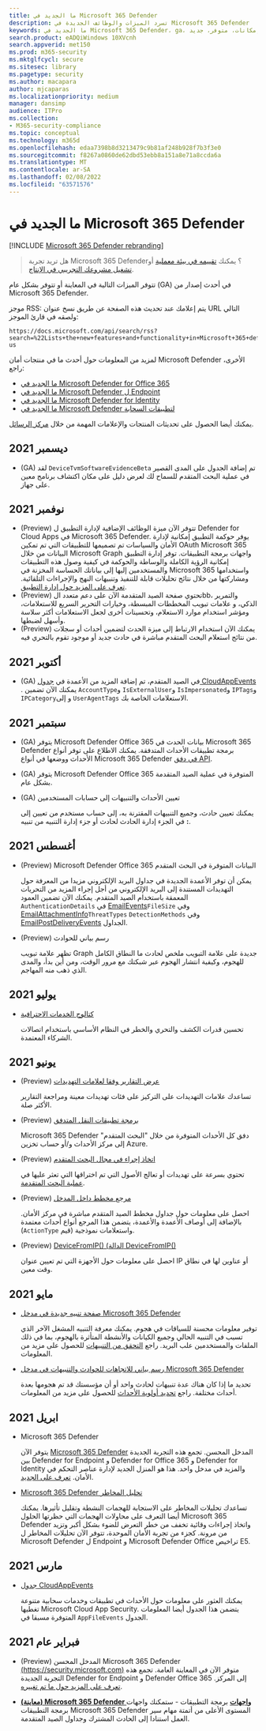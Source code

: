 ```yaml
---
title: ما الجديد في Microsoft 365 Defender
description: تسرد الميزات والوظائف الجديدة في Microsoft 365 Defender
keywords: ما الجديد في Microsoft 365 Defender، ga، متوفر بشكل عام، إمكانات، متوفر، جديد
search.product: eADQiWindows 10XVcnh
search.appverid: met150
ms.prod: m365-security
ms.mktglfcycl: secure
ms.sitesec: library
ms.pagetype: security
ms.author: macapara
author: mjcaparas
ms.localizationpriority: medium
manager: dansimp
audience: ITPro
ms.collection:
- M365-security-compliance
ms.topic: conceptual
ms.technology: m365d
ms.openlocfilehash: edaa7398b8d3213479c9b81af248b928f7b3f3e0
ms.sourcegitcommit: f8267a0860de62dbd53ebb8a151a8e71a8ccda6a
ms.translationtype: MT
ms.contentlocale: ar-SA
ms.lasthandoff: 02/08/2022
ms.locfileid: "63571576"
---
```

# <a name="whats-new-in-microsoft-365-defender"></a>ما الجديد في Microsoft 365 Defender

[!INCLUDE [Microsoft 365 Defender rebranding](../includes/microsoft-defender.md)]

> هل تريد تجربة Microsoft 365 Defender؟ يمكنك [تقييمه في بيئة معملية](m365d-evaluation.md?ocid=cx-docs-MTPtriallab) أو [تشغيل مشروعك التجريبي في الإنتاج](m365d-pilot.md?ocid=cx-evalpilot).

تتوفر الميزات التالية في المعاينة أو تتوفر بشكل عام (GA) في أحدث إصدار من Microsoft 365 Defender.

موجز RSS: يتم إعلامك عند تحديث هذه الصفحة عن طريق نسخ عنوان URL التالي ولصقه في قارئ الموجز:

```http
https://docs.microsoft.com/api/search/rss?search=%22Lists+the+new+features+and+functionality+in+Microsoft+365+defender%22&locale=en-us
```

لمزيد من المعلومات حول أحدث ما في منتجات أمان Microsoft Defender الأخرى، راجع:

- [ما الجديد في Microsoft Defender for Office 365](../office-365-security/whats-new-in-defender-for-office-365.md)
- [ما الجديد في Microsoft Defender ل Endpoint](../defender-endpoint/whats-new-in-microsoft-defender-endpoint.md)
- [ما الجديد في Microsoft Defender for Identity](/defender-for-identity/whats-new)
- [ما الجديد في Microsoft Defender لتطبيقات السحابة](/cloud-app-security/release-notes)

يمكنك أيضا الحصول على تحديثات المنتجات والإعلامات المهمة من خلال [مركز الرسائل](https://admin.microsoft.com/Adminportal/Home#/MessageCenter). 

## <a name="december-2021"></a>ديسمبر 2021

- (GA) لقد `DeviceTvmSoftwareEvidenceBeta` تم إضافة الجدول على المدى القصير في عملية البحث المتقدم للسماح لك لعرض دليل على مكان اكتشاف برنامج معين على جهاز.

## <a name="november-2021"></a>نوفمبر 2021

- (Preview) تتوفر الآن ميزة الوظائف الإضافية لإدارة التطبيق ل Defender for Cloud Apps في Microsoft 365 Defender. يوفر حوكمة التطبيق إمكانية لإدارة الأمان والسياسات تم تصميمها للتطبيقات التي تم تمكين OAuth Microsoft 365 البيانات من خلال Microsoft Graph واجهات برمجة التطبيقات. توفر إدارة التطبيق إمكانية الرؤية الكاملة والوساطة والحوكمة في كيفية وصول هذه التطبيقات والمستخدمين إليها إلى بياناتك الحساسة المخزنة في Microsoft 365 واستخدامها ومشاركتها من خلال نتائج تحليلات قابلة للتنفيذ وتنبيهات النهج والإجراءات التلقائية. [تعرف على المزيد حول إدارة التطبيق](/cloud-app-security/app-governance-manage-app-governance).
- (Preview) تحتوي [](advanced-hunting-overview.md) صفحة الصيد المتقدمة الآن على دعم متعدد الbb، والتمرير الذكي، و علامات تبويب المخططات المبسطة، وخيارات التحرير السريع للاستعلامات، ومؤشر استخدام موارد الاستعلام، وتحسينات أخرى لجعل الاستعلامات أكثر سلاسة وأسهل لضبطها.
- (Preview) يمكنك الآن استخدام الارتباط إلى [](advanced-hunting-link-to-incident.md) ميزة الحدث لتضمين أحداث أو سجلات من نتائج استعلام البحث المتقدم مباشرة في حادث جديد أو موجود تقوم بالتحري فيه.

## <a name="october-2021"></a>أكتوبر 2021

- (GA) في الصيد المتقدم، تم إضافة المزيد من الأعمدة في [جدول CloudAppEvents](advanced-hunting-cloudappevents-table.md) . يمكنك الآن تضمين `AccountType`و `IsExternalUser`و `IsImpersonated`و `IPTags`و `IPCategory`و إلى `UserAgentTags` الاستعلامات الخاصة بك.

## <a name="september-2021"></a>سبتمبر 2021

- (GA) يتوفر Microsoft Defender Office 365 بيانات الحدث في Microsoft 365 Defender برمجة تطبيقات الأحداث المتدفقة. يمكنك الاطلاع على توفر أنواع الأحداث ووضعها في أنواع Microsoft 365 Defender [في دفق API](supported-event-types.md).
- (GA) يتوفر Microsoft Defender Office 365 المتوفرة في عملية الصيد المتقدمة بشكل عام.
- (GA) تعيين الأحداث والتنبيهات إلى حسابات المستخدمين

  يمكنك تعيين حادث، وجميع التنبيهات المقترنة به، إلى حساب مستخدم من تعيين إلى **:** في الجزء إدارة الحادث لحادث أو جزء  إدارة التنبيه من تنبيه.

## <a name="august-2021"></a>أغسطس 2021

- (Preview) Microsoft Defender Office 365 البيانات المتوفرة في البحث المتقدم

  يمكن أن توفر الأعمدة الجديدة في جداول البريد الإلكتروني مزيدا من المعرفة حول التهديدات المستندة إلى البريد الإلكتروني من أجل إجراء المزيد من التحريات المعمقة باستخدام الصيد المتقدم. يمكنك الآن تضمين العمود `AuthenticationDetails` في [EmailEvents](./advanced-hunting-emailevents-table.md)`FileSize` وفي [EmailAttachmentInfo](./advanced-hunting-emailattachmentinfo-table.md)`ThreatTypes` `DetectionMethods` وفي [EmailPostDeliveryEvents](./advanced-hunting-emailpostdeliveryevents-table.md) الجداول.

- (Preview) رسم بياني للحوادث

  تظهر علامة  تبويب Graph جديدة على علامة  التبويب ملخص لحادث ما النطاق الكامل للهجوم، وكيفية انتشار الهجوم عبر شبكتك مع مرور الوقت، ومن أين بدأ، والمدى الذي ذهب منه المهاجم.

## <a name="july-2021"></a>يوليو 2021

- [كتالوج الخدمات الاحترافية](https://sip.security.microsoft.com/interoperability/professional_services)

  تحسين قدرات الكشف والتحري والخطر في النظام الأساسي باستخدام اتصالات الشركاء المعتمدة.

## <a name="june-2021"></a>يونيو 2021

- (Preview) [عرض التقارير وفقا لعلامات التهديدات](threat-analytics.md#view-reports-per-threat-tags)

  تساعدك علامات التهديدات على التركيز على فئات تهديدات معينة ومراجعة التقارير الأكثر صلة.

- (Preview) [برمجة تطبيقات النقل المتدفق](../defender-endpoint/raw-data-export.md)

  Microsoft 365 Defender دفق كل الأحداث المتوفرة من خلال "البحث المتقدم" إلى مركز الأحداث و/أو حساب تخزين Azure.

- (Preview) [اتخاذ إجراء في مجال البحث المتقدم](advanced-hunting-take-action.md)

  تحتوي بسرعة على تهديدات أو تعالج الأصول التي تم اختراقها التي تعثر عليها في [عملية البحث المتقدمة](advanced-hunting-overview.md).

- (Preview) [مرجع مخطط داخل المدخل](advanced-hunting-schema-tables.md#get-schema-information-in-the-security-center)

  احصل على معلومات حول جداول مخطط الصيد المتقدم مباشرة في مركز الأمان. بالإضافة إلى أوصاف الأعمدة والأعمدة، يتضمن هذا المرجع أنواع أحداث معتمدة (`ActionType` قيم) واستعلامات نموذجية.

- (Preview) [DeviceFromIP() (الدالة DeviceFromIP()](advanced-hunting-devicefromip-function.md)

  احصل على معلومات حول الأجهزة التي تم تعيين عنوان IP أو عناوين لها في نطاق وقت معين.

## <a name="may-2021"></a>مايو 2021

- [صفحة تنبيه جديدة في مدخل Microsoft 365 Defender](https://techcommunity.microsoft.com/t5/microsoft-365-defender/easily-find-anomalies-in-incidents-and-alerts/ba-p/2339243)

  توفير معلومات محسنة للسياقات في هجوم. يمكنك معرفة التنبيه المشغل الآخر الذي تسبب في التنبيه الحالي وجميع الكيانات والأنشطة المتأثرة بالهجوم، بما في ذلك الملفات والمستخدمين علب البريد. راجع [التحقق من التنبيهات](/microsoft-365/security/defender/investigate-alerts) للحصول على مزيد من المعلومات.

- [رسم بياني للاتجاهات للحوادث والتنبيهات في مدخل Microsoft 365 Defender](https://techcommunity.microsoft.com/t5/microsoft-365-defender/new-alert-page-for-microsoft-365-defender-incident-detections/ba-p/2350425)

  تحديد ما إذا كان هناك عدة تنبيهات لحادث واحد أو أن مؤسستك قد تم هجومها بعدة أحداث مختلفة. راجع [تحديد أولوية الأحداث](/microsoft-365/security/defender/incident-queue) للحصول على مزيد من المعلومات.

## <a name="april-2021"></a>2021 ابريل

- Microsoft 365 Defender

  يتوفر الآن [Microsoft 365 Defender](https://security.microsoft.com) المدخل المحسن. تجمع هذه التجربة الجديدة بين Defender for Endpoint و Defender for Office 365 و Defender for Identity والمزيد في مدخل واحد. هذا هو المنزل الجديد لإدارة عناصر التحكم في الأمان. [تعرف على الجديد](./microsoft-365-defender.md#the-microsoft-365-defender-portal).

- [Microsoft 365 Defender تحليل المخاطر](threat-analytics.md)

  تساعدك تحليلات المخاطر على الاستجابة للهجمات النشطة وتقليل تأثيرها. يمكنك أيضا التعرف على محاولات الهجمات التي حظرتها الحلول Microsoft 365 Defender واتخاذ إجراءات وقائية تخفف من خطر التعرض للضوء بشكل أكبر وتزيد من مرونة. كجزء من تجربة الأمان الموحدة، تتوفر الآن تحليلات المخاطر ل Microsoft Defender ل Endpoint و Microsoft Defender Office تراخيص E5.

## <a name="march-2021"></a>مارس 2021

- [جدول CloudAppEvents](advanced-hunting-cloudappevents-table.md)

  يمكنك العثور على معلومات حول الأحداث في تطبيقات وخدمات سحابية متنوعة تغطيها Microsoft Cloud App Security. يتضمن هذا الجدول أيضا المعلومات المتوفرة مسبقا في `AppFileEvents` الجدول.

## <a name="february-2021"></a>2021 فبراير عام

- (Preview) المدخل المحسن Microsoft 365 Defender [(https://security.microsoft.com)](https://security.microsoft.com) متوفر الآن في المعاينة العامة. تجمع هذه التجربة الجديدة Defender for Endpoint و Defender Office 365 إلى المركز. [تعرف على المزيد حول ما تم تغييره](microsoft-365-defender.md#the-microsoft-365-defender-portal).

- **[(معاينة) Microsoft 365 Defender واجهات](api-overview.md)** برمجة التطبيقات - ستمكنك واجهات برمجة التطبيقات Microsoft 365 Defender المستوى الأعلى من أتمتة مهام سير العمل استنادا إلى الحادث المشترك وجداول الصيد المتقدمة.
